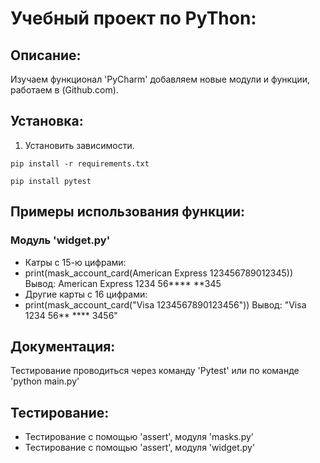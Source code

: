 # Учебный проект по PyThon:

## Описание:
Изучаем функционал 'PyCharm' добавляем новые модули и функции, работаем в (Github.com).

## Установка:
1. Установить зависимости.
```
pip install -r requirements.txt

pip install pytest
```

## Примеры использования функции:
### Модуль 'widget.py'
 - Катры с 15-ю цифрами:
 - print(mask_account_card(American Express 123456789012345))
Вывод: American Express 1234 56**** **345
 - Другие карты с 16 цифрами:
 - print(mask_account_card("Visa 1234567890123456"))
Вывод: "Visa 1234 56** **** 3456"

## Документация:
Тестирование проводиться через команду 'Pytest'
или по команде 'python main.py'

## Тестирование:
 - Тестирование с помощью 'assert', модуля 'masks.py'
 - Тестирование с помощью 'assert', модуля 'widget.py'
